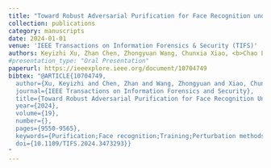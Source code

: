 ```yaml
---
title: "Toward Robust Adversarial Purification for Face Recognition under Intensity-Unknown Attacks"
collection: publications
category: manuscripts
date: 2024-01-01
venue: 'IEEE Transactions on Information Forensics & Security (TIFS)'
authors: Keyizhi Xu, Zhan Chen, Zhongyuan Wang, Chunxia Xiao, <b>Chao Liang</b>*
#presentation_type: "Oral Presentation"
paperurl: https://ieeexplore.ieee.org/document/10704749
bibtex: "@ARTICLE{10704749,
  author={Xu, Keyizhi and Chen, Zhan and Wang, Zhongyuan and Xiao, Chunxia and Liang, Chao},
  journal={IEEE Transactions on Information Forensics and Security}, 
  title={Toward Robust Adversarial Purification for Face Recognition Under Intensity-Unknown Attacks}, 
  year={2024},
  volume={19},
  number={},
  pages={9550-9565},
  keywords={Purification;Face recognition;Training;Perturbation methods;Image resolution;Robustness;Noise;Multimedia communication;Image reconstruction;Feature extraction;Adversarial defense;intensity-unknown attacks;face recognition},
  doi={10.1109/TIFS.2024.3473293}}
"
---
```

